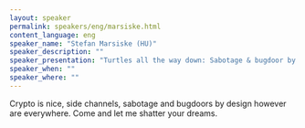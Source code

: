```yaml
---
layout: speaker
permalink: speakers/eng/marsiske.html
content_language: eng
speaker_name: "Stefan Marsiske (HU)"
speaker_description: ""
speaker_presentation: "Turtles all the way down: Sabotage & bugdoor by design"
speaker_when: ""
speaker_where: ""
---
```

Crypto is nice, side channels, sabotage and bugdoors by design however are everywhere. Come and let me shatter your dreams.
